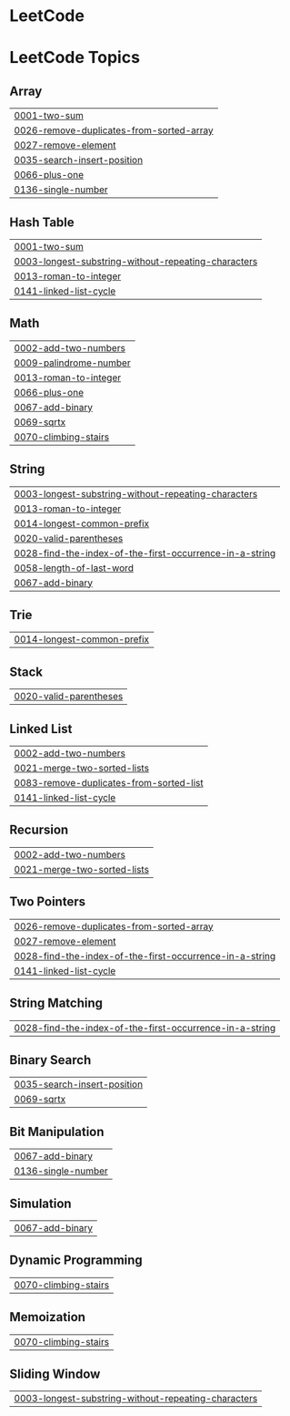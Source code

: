 # LeetCode
<!---LeetCode Topics Start-->
# LeetCode Topics
## Array
|  |
| ------- |
| [0001-two-sum](https://github.com/Jusang98/LeetCode/tree/master/0001-two-sum) |
| [0026-remove-duplicates-from-sorted-array](https://github.com/Jusang98/LeetCode/tree/master/0026-remove-duplicates-from-sorted-array) |
| [0027-remove-element](https://github.com/Jusang98/LeetCode/tree/master/0027-remove-element) |
| [0035-search-insert-position](https://github.com/Jusang98/LeetCode/tree/master/0035-search-insert-position) |
| [0066-plus-one](https://github.com/Jusang98/LeetCode/tree/master/0066-plus-one) |
| [0136-single-number](https://github.com/Jusang98/LeetCode/tree/master/0136-single-number) |
## Hash Table
|  |
| ------- |
| [0001-two-sum](https://github.com/Jusang98/LeetCode/tree/master/0001-two-sum) |
| [0003-longest-substring-without-repeating-characters](https://github.com/Jusang98/LeetCode/tree/master/0003-longest-substring-without-repeating-characters) |
| [0013-roman-to-integer](https://github.com/Jusang98/LeetCode/tree/master/0013-roman-to-integer) |
| [0141-linked-list-cycle](https://github.com/Jusang98/LeetCode/tree/master/0141-linked-list-cycle) |
## Math
|  |
| ------- |
| [0002-add-two-numbers](https://github.com/Jusang98/LeetCode/tree/master/0002-add-two-numbers) |
| [0009-palindrome-number](https://github.com/Jusang98/LeetCode/tree/master/0009-palindrome-number) |
| [0013-roman-to-integer](https://github.com/Jusang98/LeetCode/tree/master/0013-roman-to-integer) |
| [0066-plus-one](https://github.com/Jusang98/LeetCode/tree/master/0066-plus-one) |
| [0067-add-binary](https://github.com/Jusang98/LeetCode/tree/master/0067-add-binary) |
| [0069-sqrtx](https://github.com/Jusang98/LeetCode/tree/master/0069-sqrtx) |
| [0070-climbing-stairs](https://github.com/Jusang98/LeetCode/tree/master/0070-climbing-stairs) |
## String
|  |
| ------- |
| [0003-longest-substring-without-repeating-characters](https://github.com/Jusang98/LeetCode/tree/master/0003-longest-substring-without-repeating-characters) |
| [0013-roman-to-integer](https://github.com/Jusang98/LeetCode/tree/master/0013-roman-to-integer) |
| [0014-longest-common-prefix](https://github.com/Jusang98/LeetCode/tree/master/0014-longest-common-prefix) |
| [0020-valid-parentheses](https://github.com/Jusang98/LeetCode/tree/master/0020-valid-parentheses) |
| [0028-find-the-index-of-the-first-occurrence-in-a-string](https://github.com/Jusang98/LeetCode/tree/master/0028-find-the-index-of-the-first-occurrence-in-a-string) |
| [0058-length-of-last-word](https://github.com/Jusang98/LeetCode/tree/master/0058-length-of-last-word) |
| [0067-add-binary](https://github.com/Jusang98/LeetCode/tree/master/0067-add-binary) |
## Trie
|  |
| ------- |
| [0014-longest-common-prefix](https://github.com/Jusang98/LeetCode/tree/master/0014-longest-common-prefix) |
## Stack
|  |
| ------- |
| [0020-valid-parentheses](https://github.com/Jusang98/LeetCode/tree/master/0020-valid-parentheses) |
## Linked List
|  |
| ------- |
| [0002-add-two-numbers](https://github.com/Jusang98/LeetCode/tree/master/0002-add-two-numbers) |
| [0021-merge-two-sorted-lists](https://github.com/Jusang98/LeetCode/tree/master/0021-merge-two-sorted-lists) |
| [0083-remove-duplicates-from-sorted-list](https://github.com/Jusang98/LeetCode/tree/master/0083-remove-duplicates-from-sorted-list) |
| [0141-linked-list-cycle](https://github.com/Jusang98/LeetCode/tree/master/0141-linked-list-cycle) |
## Recursion
|  |
| ------- |
| [0002-add-two-numbers](https://github.com/Jusang98/LeetCode/tree/master/0002-add-two-numbers) |
| [0021-merge-two-sorted-lists](https://github.com/Jusang98/LeetCode/tree/master/0021-merge-two-sorted-lists) |
## Two Pointers
|  |
| ------- |
| [0026-remove-duplicates-from-sorted-array](https://github.com/Jusang98/LeetCode/tree/master/0026-remove-duplicates-from-sorted-array) |
| [0027-remove-element](https://github.com/Jusang98/LeetCode/tree/master/0027-remove-element) |
| [0028-find-the-index-of-the-first-occurrence-in-a-string](https://github.com/Jusang98/LeetCode/tree/master/0028-find-the-index-of-the-first-occurrence-in-a-string) |
| [0141-linked-list-cycle](https://github.com/Jusang98/LeetCode/tree/master/0141-linked-list-cycle) |
## String Matching
|  |
| ------- |
| [0028-find-the-index-of-the-first-occurrence-in-a-string](https://github.com/Jusang98/LeetCode/tree/master/0028-find-the-index-of-the-first-occurrence-in-a-string) |
## Binary Search
|  |
| ------- |
| [0035-search-insert-position](https://github.com/Jusang98/LeetCode/tree/master/0035-search-insert-position) |
| [0069-sqrtx](https://github.com/Jusang98/LeetCode/tree/master/0069-sqrtx) |
## Bit Manipulation
|  |
| ------- |
| [0067-add-binary](https://github.com/Jusang98/LeetCode/tree/master/0067-add-binary) |
| [0136-single-number](https://github.com/Jusang98/LeetCode/tree/master/0136-single-number) |
## Simulation
|  |
| ------- |
| [0067-add-binary](https://github.com/Jusang98/LeetCode/tree/master/0067-add-binary) |
## Dynamic Programming
|  |
| ------- |
| [0070-climbing-stairs](https://github.com/Jusang98/LeetCode/tree/master/0070-climbing-stairs) |
## Memoization
|  |
| ------- |
| [0070-climbing-stairs](https://github.com/Jusang98/LeetCode/tree/master/0070-climbing-stairs) |
## Sliding Window
|  |
| ------- |
| [0003-longest-substring-without-repeating-characters](https://github.com/Jusang98/LeetCode/tree/master/0003-longest-substring-without-repeating-characters) |
<!---LeetCode Topics End-->